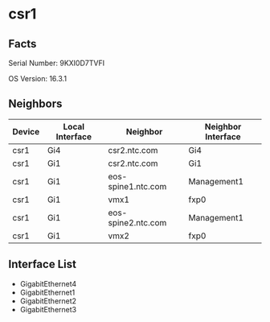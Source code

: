 # csr1

## Facts

Serial Number: 9KXI0D7TVFI

OS Version:   16.3.1


## Neighbors

| Device | Local Interface | Neighbor | Neighbor Interface |
|-----------------|----------|-------|-------------|
| csr1 | Gi4 | csr2.ntc.com | Gi4 |
| csr1 | Gi1 | csr2.ntc.com | Gi1 |
| csr1 | Gi1 | eos-spine1.ntc.com | Management1 |
| csr1 | Gi1 | vmx1 | fxp0 |
| csr1 | Gi1 | eos-spine2.ntc.com | Management1 |
| csr1 | Gi1 | vmx2 | fxp0 |

## Interface List
  - GigabitEthernet4
  - GigabitEthernet1
  - GigabitEthernet2
  - GigabitEthernet3


